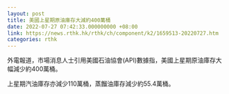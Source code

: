 ```yaml
---
layout: post
title: 美國上星期原油庫存大減約400萬桶
date: 2022-07-27 07:42:33.000000000 +08:00
link: https://news.rthk.hk/rthk/ch/component/k2/1659513-20220727.htm
categories: rthk
---
```


外電報道，市場消息人士引用美國石油協會(API)數據指，美國上星期原油庫存大幅減少約400萬桶。

上星期汽油庫存亦減少110萬桶，蒸餾油庫存減少約55.4萬桶。
